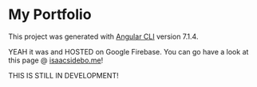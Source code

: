 # My Portfolio

This project was generated with [Angular CLI](https://github.com/angular/angular-cli) version 7.1.4.  

YEAH it was and HOSTED on Google Firebase. You can go have a look at this page @ [isaacsidebo.me](http://isaacsidebo.me)!

THIS IS STILL IN DEVELOPMENT!
